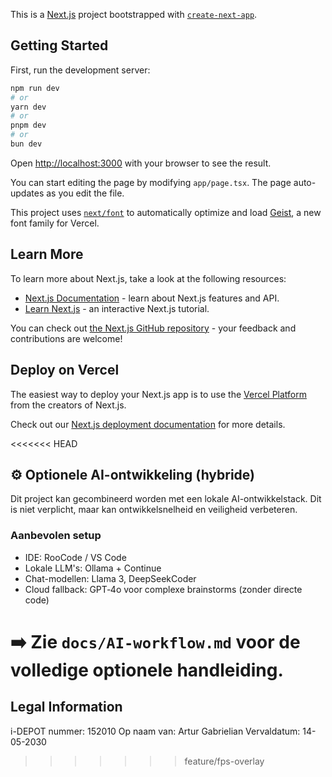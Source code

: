 This is a [Next.js](https://nextjs.org) project bootstrapped with [`create-next-app`](https://nextjs.org/docs/app/api-reference/cli/create-next-app).

## Getting Started

First, run the development server:

```bash
npm run dev
# or
yarn dev
# or
pnpm dev
# or
bun dev
```

Open [http://localhost:3000](http://localhost:3000) with your browser to see the result.

You can start editing the page by modifying `app/page.tsx`. The page auto-updates as you edit the file.

This project uses [`next/font`](https://nextjs.org/docs/app/building-your-application/optimizing/fonts) to automatically optimize and load [Geist](https://vercel.com/font), a new font family for Vercel.

## Learn More

To learn more about Next.js, take a look at the following resources:

- [Next.js Documentation](https://nextjs.org/docs) - learn about Next.js features and API.
- [Learn Next.js](https://nextjs.org/learn) - an interactive Next.js tutorial.

You can check out [the Next.js GitHub repository](https://github.com/vercel/next.js) - your feedback and contributions are welcome!

## Deploy on Vercel

The easiest way to deploy your Next.js app is to use the [Vercel Platform](https://vercel.com/new?utm_medium=default-template&filter=next.js&utm_source=create-next-app&utm_campaign=create-next-app-readme) from the creators of Next.js.

Check out our [Next.js deployment documentation](https://nextjs.org/docs/app/building-your-application/deploying) for more details.

<<<<<<< HEAD
## ⚙️ Optionele AI-ontwikkeling (hybride)

Dit project kan gecombineerd worden met een lokale AI-ontwikkelstack. Dit is niet verplicht, maar kan ontwikkelsnelheid en veiligheid verbeteren.

### Aanbevolen setup

- IDE: RooCode / VS Code
- Lokale LLM's: Ollama + Continue
- Chat-modellen: Llama 3, DeepSeekCoder
- Cloud fallback: GPT‑4o voor complexe brainstorms (zonder directe code)

➡️ Zie `docs/AI-workflow.md` voor de volledige optionele handleiding.
=======
## Legal Information

i-DEPOT nummer: 152010
Op naam van: Artur Gabrielian
Vervaldatum: 14-05-2030
>>>>>>> feature/fps-overlay
